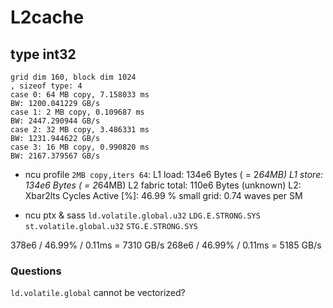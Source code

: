 # L2cache
## type int32
```
grid dim 160, block dim 1024
, sizeof type: 4
case 0: 64 MB copy, 7.158033 ms
BW: 1200.041229 GB/s
case 1: 2 MB copy, 0.109687 ms
BW: 2447.290944 GB/s
case 2: 32 MB copy, 3.486331 ms
BW: 1231.944622 GB/s
case 3: 16 MB copy, 0.990820 ms
BW: 2167.379567 GB/s
```

- ncu profile `2MB copy,iters 64`:
L1 load: 134e6 Bytes ( = 2*64MB)
L1 store: 134e6 Bytes ( = 2*64MB)
L2 fabric total: 110e6 Bytes (unknown)
L2: Xbar2lts Cycles Active [%]: 46.99 % 
small grid: 0.74 waves per SM

- ncu ptx & sass
`ld.volatile.global.u32` `LDG.E.STRONG.SYS`
`st.volatile.global.u32` `STG.E.STRONG.SYS`


378e6 / 46.99% / 0.11ms = 7310 GB/s
268e6 / 46.99% / 0.11ms = 5185 GB/s

### Questions
`ld.volatile.global` cannot be vectorized?
